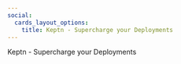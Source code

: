 ```yaml
---
social:
  cards_layout_options:
    title: Keptn - Supercharge your Deployments
---
```


Keptn - Supercharge your Deployments
